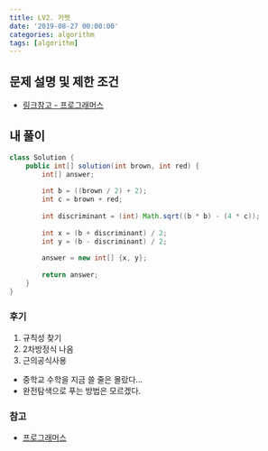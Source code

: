 ```yaml
---
title: LV2. 카펫
date: '2019-08-27 00:00:00'
categories: algorithm
tags: [algorithm]
---
```


## 문제 설명 및 제한 조건

* <a href="https://programmers.co.kr/learn/courses/30/lessons/42842" target="_blank">링크참고 - 프로그래머스</a>

## 내 풀이

```java
class Solution {
    public int[] solution(int brown, int red) {
        int[] answer;
        
        int b = ((brown / 2) + 2);
        int c = brown + red;
        
        int discriminant = (int) Math.sqrt((b * b) - (4 * c));
        
        int x = (b + discriminant) / 2;
        int y = (b - discriminant) / 2;
        
        answer = new int[] {x, y};
        
        return answer;
    }
}
```

### 후기

1. 규칙성 찾기
2. 2차방정식 나옴
3. 근의공식사용

* 중학교 수학을 지금 쓸 줄은 몰랐다...
* 완전탐색으로 푸는 방법은 모르겠다.

### 참고

* <a href="https://programmers.co.kr/learn/courses/30/lessons/42842" target="_blank">프로그래머스</a>
